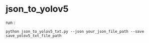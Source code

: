 # json_to_yolov5

run :
```
python json_to_yolov5_txt.py --json your_json_file_path --save save_yolov5_txt_file_path
```
